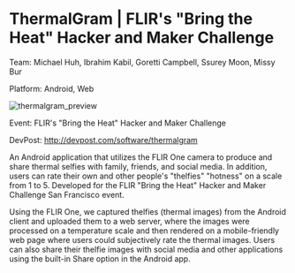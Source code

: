ThermalGram | FLIR's "Bring the Heat" Hacker and Maker Challenge 
=========

Team: Michael Huh, Ibrahim Kabil, Goretti Campbell, Ssurey Moon, Missy Bur

Platform: Android, Web

![thermalgram_preview](https://cloud.githubusercontent.com/assets/1645482/12532080/c130cd14-c1bf-11e5-98fd-a1b6029e1962.png)

Event: FLIR's "Bring the Heat" Hacker and Maker Challenge

DevPost: http://devpost.com/software/thermalgram

An Android application that utilizes the FLIR One camera to produce and share thermal selfies with family, friends, and social media. In addition, users can rate their own and other people's "thelfies" "hotness" on a scale from 1 to 5. Developed for the FLIR "Bring the Heat" Hacker and Maker Challenge San Francisco event. 

Using the FLIR One, we captured thelfies (thermal images) from the Android client and uploaded them to a web server, where the images were processed on a temperature scale and then rendered on a mobile-friendly web page where users could subjectively rate the thermal images. Users can also share their thelfie images with social media and other applications using the built-in Share option in the Android app.
